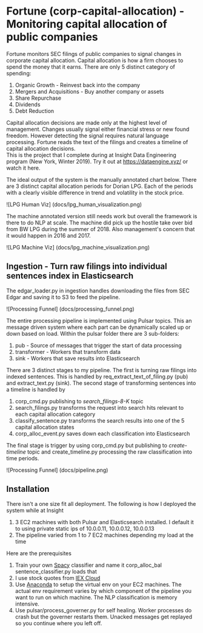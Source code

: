 # Fortune (corp-capital-allocation) - Monitoring capital allocation of public companies
Fortune monitors SEC filings of public companies to signal changes in corporate capital allocation. 
Capital allocation is how a firm chooses to spend the money that it earns. 
There are only 5 distinct category of spending:
1. Organic Growth - Reinvest back into the company
2. Mergers and Acquisitions - Buy another company or assets
3. Share Repurchase
4. Dividends
5. Debt Reduction

Capital allocation decisions are made only at the highest level of management. 
Changes usually signal either financial stress or new found freedom.
However detecting the signal requires natural language processing. 
Fortune reads the text of the filings and creates a timeline of capital allocation decisions.  
This is the project that I complete during at Insight Data Engineering program (New York, Winter 2019).
Try it out at https://dataengine.xyz/ or watch it here.

The ideal output of the system is the manually annotated chart below. 
There are 3 distinct capital allocation periods for Dorian LPG. 
Each of the periods with a clearly visible difference in trend and volatility in the stock price.

![LPG Human Viz]
(docs/lpg_human_visualization.png)


The machine annotated version still needs work but overall the framework is there to do NLP at scale. 
The machine did pick up the hostile take over bid from BW LPG during the summer of 2018. 
Also management's concern that it would happen in 2016 and 2017.
  
![LPG Machine Viz]
(docs/lpg_machine_visualization.png)

## Ingestion - Turn raw filings into individual sentences index in Elasticsearch

The edgar_loader.py in ingestion handles downloading the files from SEC Edgar and saving it to S3 to feed the pipeline.

![Processing Funnel]
(docs/processing_funnel.png)

The entire processing pipeline is implemented using Pulsar topics. 
This an message driven system where each part can be dynamically scaled up or down based on load.
Within the pulsar folder there are 3 sub-folders:
1. pub - Source of messages that trigger the start of data processing
2. transformer - Workers that transform data
3. sink - Workers that save results into Elasticsearch

There are 3 distinct stages to my pipeline. The first is turning raw filings into indexed sentences. 
This is handled by req_extract_text_of_filing.py (pub) and extract_text.py (sink). 
The second stage of transforming sentences into a timeline is handled by
1. corp_cmd.py publishing to *search_filings-8-K* topic
2. search_filings.py transforms the request into search hits relevant to each capital allocation category
3. classify_sentence.py transforms the search results into one of the 5 capital allocation states
4. corp_alloc_event.py saves down each classification into Elasticsearch

The final stage is trigger by using corp_cmd.py but publishing to *create-timeline* topic and
create_timeline.py processing the raw classification into time periods. 

![Processing Funnel]
(docs/pipeline.png)

## Installation

There isn't a one size fit all deployment. The following is how I deployed the system while at Insight

1. 3 EC2 machines with both Pulsar and Elasticsearch installed. I default it to using private static ips of 
10.0.0.11, 10.0.0.12, 10.0.0.13
2. The pipeline varied from 1 to 7 EC2 machines depending my load at the time

Here are the prerequisites

1. Train your own [Spacy](https://spacy.io/) classifier and name it corp_alloc_bal sentence_classifier.py loads that
2. I use stock quotes from [IEX Cloud](https://iexcloud.io/)
3. Use [Anaconda](https://www.anaconda.com/distribution/) to setup the virtual env on your EC2 machines. 
The actual env requirement varies by which component of the pipeline you want to run on which machine. 
The NLP classification is memory intensive.
4. Use pulsar/process_governer.py for self healing. Worker processes do crash but the governer restarts them. 
Unacked messages get replayed so you continue where you left off.